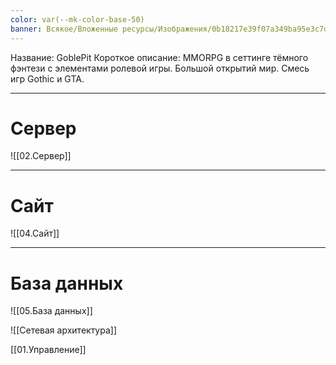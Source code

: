 ```yaml
---
color: var(--mk-color-base-50)
banner: Всякое/Вложенные ресурсы/Изображения/0b18217e39f07a349ba95e3c7d7fef72.png
---
```

Название: GoblePit
Короткое описание: MMORPG в сеттинге тёмного фэнтези с элементами ролевой игры. Большой открытий мир. Смесь игр Gothic и GTA.


---
# Сервер

![[02.Сервер]]

---
# Сайт 

![[04.Сайт]]

---

# База данных
![[05.База данных]]

![[Сетевая архитектура]]

[[01.Управление]]